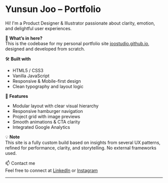 # Yunsun Joo – Portfolio

Hi! I'm a Product Designer & Illustrator passionate about clarity, emotion, and delightful user experiences.

🎯 **What’s in here?**  
This is the codebase for my personal portfolio site [joostudio.github.io](https://joostudio.github.io), designed and developed from scratch.

🛠️ **Built with**  
- HTML5 / CSS3  
- Vanilla JavaScript  
- Responsive & Mobile-first design  
- Clean typography and layout logic  

📌 **Features**  
- Modular layout with clear visual hierarchy  
- Responsive hamburger navigation  
- Project grid with image previews  
- Smooth animations & CTA clarity  
- Integrated Google Analytics

💡 **Note**  
This site is a fully custom build based on insights from several UX patterns, refined for performance, clarity, and storytelling. No external frameworks used.

📫 Contact me  
Feel free to connect at [LinkedIn](https://www.linkedin.com/in/yunsunjoo) or [Instagram](https://www.instagram.com/joostudio.g)

---
